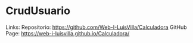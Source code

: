 # CrudUsuario
Links: Repositorio: https://github.com/Web-I-LuisVilla/Calculadora GitHub Page: https://web-i-luisvilla.github.io/Calculadora/
